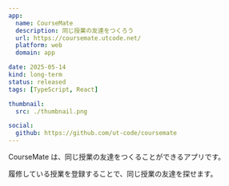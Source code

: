 ```yaml
---
app:
  name: CourseMate
  description: 同じ授業の友達をつくろう
  url: https://coursemate.utcode.net/
  platform: web
  domain: app

date: 2025-05-14
kind: long-term
status: released
tags: [TypeScript, React]

thumbnail:
  src: ./thumbnail.png

social:
  github: https://github.com/ut-code/coursemate
---
```


CourseMate は、同じ授業の友達をつくることができるアプリです。

履修している授業を登録することで、同じ授業の友達を探せます。
